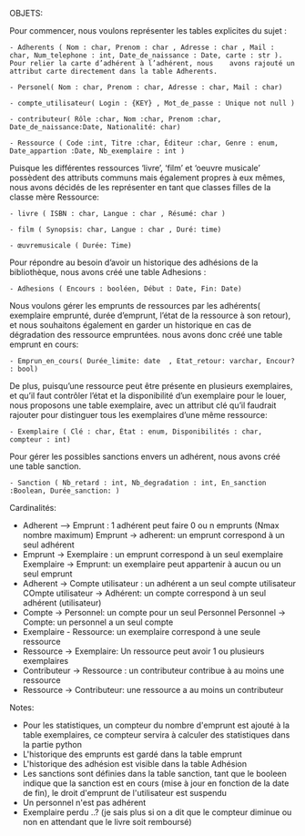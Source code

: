 OBJETS:
 
Pour commencer, nous voulons représenter les tables explicites du sujet : 

    - Adherents ( Nom : char, Prenom : char , Adresse : char , Mail : char, Num_telephone : int, Date_de_naissance : Date, carte : str ). Pour relier la carte d’adhérent à l’adhérent, nous 	avons rajouté un attribut carte directement dans la table Adherents.

    - Personel( Nom : char, Prenom : char, Adresse : char, Mail : char)
    
    - compte_utilisateur( Login : {KEY} , Mot_de_passe : Unique not null )

    - contributeur( Rôle :char, Nom :char, Prenom :char, Date_de_naissance:Date, Nationalité: char)
   
    - Ressource ( Code :int, Titre :char, Éditeur :char, Genre : enum, Date_appartion :Date, Nb_exemplaire : int )


Puisque les différentes ressources ‘livre’, ‘film’ et ‘oeuvre musicale’ possèdent des attributs communs mais également propres à eux mêmes, nous avons décidés de les représenter en tant que classes filles de la classe mère Ressource:

	- livre ( ISBN : char, Langue : char , Résumé: char )

	- film ( Synopsis: char, Langue : char , Duré: time) 

	- œuvremusicale ( Durée: Time)
	
Pour répondre au besoin d’avoir un historique des adhésions de la bibliothèque, nous avons créé une table Adhesions : 

	- Adhesions ( Encours : booléen, Début : Date, Fin: Date)

Nous voulons gérer les emprunts de ressources par les adhérents( exemplaire emprunté, durée d’emprunt, l’état de la ressource à son retour), et nous souhaitons également en garder un historique en cas de dégradation des ressource empruntées. nous avons donc créé une table emprunt en cours:   

    - Emprun_en_cours( Durée_limite: date  , Etat_retour: varchar, Encour? : bool)

De plus, puisqu’une ressource peut être présente en plusieurs exemplaires, et qu’il faut contrôler l’état et la disponibilité d’un exemplaire pour le louer, nous proposons une table exemplaire, avec un attribut clé qu’il faudrait rajouter pour distinguer tous les exemplaires d’une même ressource: 

    - Exemplaire ( Clé : char, État : enum, Disponibilités : char, compteur : int)

Pour gérer les possibles sanctions envers un adhérent, nous avons créé une table sanction.

	- Sanction ( Nb_retard : int, Nb_degradation : int, En_sanction :Boolean, Durée_sanction: )





Cardinalités:
- Adherent --> Emprunt : 1 adhérent peut faire 0 ou n emprunts (Nmax nombre maximum)
Emprunt -> adherent: un emprunt correspond à un seul adhérent
- Emprunt -> Exemplaire : un emprunt correspond à un seul exemplaire
Exemplaire -> Emprunt: un exemplaire peut appartenir à aucun ou un seul emprunt  
- Adherent -> Compte utilisateur : un adhérent a un seul compte utilisateur
COmpte utilisateur -> Adhérent: un compte correspond à un seul adhérent (utilisateur)
- Compte -> Personnel: un compte pour un seul Personnel
Personnel -> Compte: un personnel a un seul compte
- Exemplaire - Ressource: un exemplaire correspond à une seule ressource
- Ressource -> Exemplaire: Un ressource peut avoir 1 ou plusieurs exemplaires
- Contributeur -> Ressource : un contributeur contribue à au moins une ressource 
- Ressource -> Contributeur: une ressource a au moins un contributeur






Notes:
- Pour les statistiques, un compteur du nombre d'emprunt est ajouté à la table exemplaires, ce compteur servira à calculer des statistiques dans la partie python 
- L'historique des emprunts est gardé dans la table emprunt 
- L'historique des adhésion est visible dans la table Adhésion
- Les sanctions sont définies dans la table sanction, tant que le booleen indique que la sanction est en cours (mise à jour en fonction de la date de fin), le droit d'emprunt de l'utilisateur est suspendu 
- Un personnel  n'est pas adhérent 
- Exemplaire perdu ..? (je sais plus si on a dit que le compteur diminue ou non en attendant que le livre soit remboursé)


